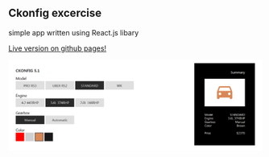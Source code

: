 ## Ckonfig excercise

simple app written using React.js libary

[Live version on github pages!](https://dery96.github.io/ckonfig-task/)

![screen of app](/screen.png)
